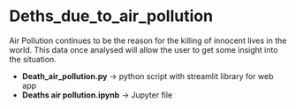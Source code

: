 # Deths_due_to_air_pollution
Air Pollution continues to be the reason for the killing of innocent lives in the
world. This data once analysed will allow the user to
get some insight into the situation.

* **Death_air_pollution.py** -> python script with streamlit library for web app 
* **Deaths air pollution.ipynb** -> Jupyter file
